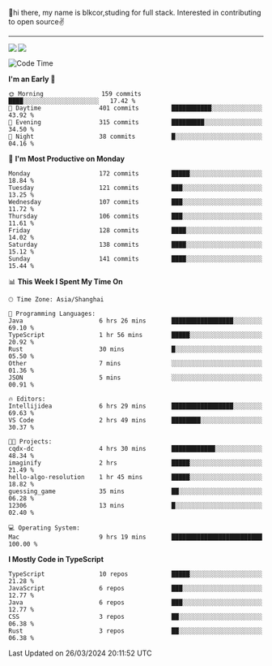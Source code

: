 👋hi there, my name is blkcor,studing for full stack.
Interested in contributing to open source✌️

<hr/>

![](https://github-readme-stats.vercel.app/api?username=blkcor)
<a href="https://github.com/blkcor/github-readme-stats">
    <img align="left" src="https://github-readme-stats.vercel.app/api/top-langs/?username=blkcor&hide=jupyter%20notebook,shaderlab,tex,c%23&langs_count=9" />
</a>


<!--START_SECTION:waka-->
![Code Time](http://img.shields.io/badge/Code%20Time-992%20hrs%2056%20mins-blue)

**I'm an Early 🐤** 

```text
🌞 Morning                159 commits         ████░░░░░░░░░░░░░░░░░░░░░   17.42 % 
🌆 Daytime                401 commits         ███████████░░░░░░░░░░░░░░   43.92 % 
🌃 Evening                315 commits         █████████░░░░░░░░░░░░░░░░   34.50 % 
🌙 Night                  38 commits          █░░░░░░░░░░░░░░░░░░░░░░░░   04.16 % 
```
📅 **I'm Most Productive on Monday** 

```text
Monday                   172 commits         █████░░░░░░░░░░░░░░░░░░░░   18.84 % 
Tuesday                  121 commits         ███░░░░░░░░░░░░░░░░░░░░░░   13.25 % 
Wednesday                107 commits         ███░░░░░░░░░░░░░░░░░░░░░░   11.72 % 
Thursday                 106 commits         ███░░░░░░░░░░░░░░░░░░░░░░   11.61 % 
Friday                   128 commits         ████░░░░░░░░░░░░░░░░░░░░░   14.02 % 
Saturday                 138 commits         ████░░░░░░░░░░░░░░░░░░░░░   15.12 % 
Sunday                   141 commits         ████░░░░░░░░░░░░░░░░░░░░░   15.44 % 
```


📊 **This Week I Spent My Time On** 

```text
🕑︎ Time Zone: Asia/Shanghai

💬 Programming Languages: 
Java                     6 hrs 26 mins       █████████████████░░░░░░░░   69.10 % 
TypeScript               1 hr 56 mins        █████░░░░░░░░░░░░░░░░░░░░   20.92 % 
Rust                     30 mins             █░░░░░░░░░░░░░░░░░░░░░░░░   05.50 % 
Other                    7 mins              ░░░░░░░░░░░░░░░░░░░░░░░░░   01.36 % 
JSON                     5 mins              ░░░░░░░░░░░░░░░░░░░░░░░░░   00.91 % 

🔥 Editors: 
Intellijidea             6 hrs 29 mins       █████████████████░░░░░░░░   69.63 % 
VS Code                  2 hrs 49 mins       ████████░░░░░░░░░░░░░░░░░   30.37 % 

🐱‍💻 Projects: 
cqdx-dc                  4 hrs 30 mins       ████████████░░░░░░░░░░░░░   48.34 % 
imaginify                2 hrs               █████░░░░░░░░░░░░░░░░░░░░   21.49 % 
hello-algo-resolution    1 hr 45 mins        █████░░░░░░░░░░░░░░░░░░░░   18.82 % 
guessing_game            35 mins             ██░░░░░░░░░░░░░░░░░░░░░░░   06.28 % 
12306                    13 mins             █░░░░░░░░░░░░░░░░░░░░░░░░   02.40 % 

💻 Operating System: 
Mac                      9 hrs 19 mins       █████████████████████████   100.00 % 
```

**I Mostly Code in TypeScript** 

```text
TypeScript               10 repos            █████░░░░░░░░░░░░░░░░░░░░   21.28 % 
JavaScript               6 repos             ███░░░░░░░░░░░░░░░░░░░░░░   12.77 % 
Java                     6 repos             ███░░░░░░░░░░░░░░░░░░░░░░   12.77 % 
CSS                      3 repos             ██░░░░░░░░░░░░░░░░░░░░░░░   06.38 % 
Rust                     3 repos             ██░░░░░░░░░░░░░░░░░░░░░░░   06.38 % 
```




 Last Updated on 26/03/2024 20:11:52 UTC
<!--END_SECTION:waka-->


